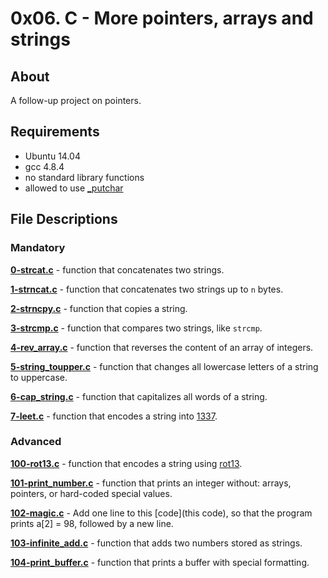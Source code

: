 # 0x06. C - More pointers, arrays and strings
## About
A follow-up project on pointers.
## Requirements
- Ubuntu 14.04
- gcc 4.8.4
- no standard library functions
- allowed to use [_putchar](https://github.com/holbertonschool/_putchar.c/blob/master/_putchar.c)
## File Descriptions
### Mandatory
**[0-strcat.c](0-strcat.c)** - function that concatenates two strings.

**[1-strncat.c](1-strncat.c)** - function that concatenates two strings up to `n` bytes.

**[2-strncpy.c](2-strncpy.c)** - function that copies a string.

**[3-strcmp.c](3-strcmp.c)** - function that compares two strings, like `strcmp`.

**[4-rev_array.c](4-rev_array.c)** - function that reverses the content of an array of integers.

**[5-string_toupper.c](5-string_toupper.c)** - function that changes all lowercase letters of a string to uppercase.

**[6-cap_string.c](6-cap_string.c)** - function that capitalizes all words of a string.

**[7-leet.c](7-leet.c)** - function that encodes a string into [1337](https://intranet.hbtn.io/rltoken/HDZQ5imXboSDnMXO9P0-Tg).

### Advanced
**[100-rot13.c](8-rot13.c)** - function that encodes a string using [rot13](https://intranet.hbtn.io/rltoken/IFaBd0QrK-h50gV7IoW9iQ).

**[101-print_number.c](100-print_number.c)** - function that prints an integer without:  arrays, pointers, or hard-coded special values.

**[102-magic.c](101-magic.c)** - Add one line to this [code](this code), so that the program prints a[2] = 98, followed by a new line.

**[103-infinite_add.c](102-infinite_add.c)** - function that adds two numbers stored as strings.

**[104-print_buffer.c](103-print_buffer.c)** - function that prints a buffer with special formatting.

